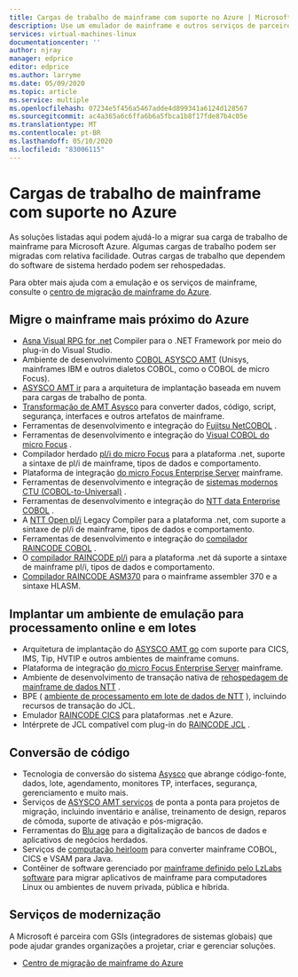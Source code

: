 ```yaml
---
title: Cargas de trabalho de mainframe com suporte no Azure | Microsoft Docs
description: Use um emulador de mainframe e outros serviços de parceiros da Microsoft para hospedar novamente suas cargas de trabalho de mainframe, como sistemas baseados em Z da IBM, usando o Microsoft Azure.
services: virtual-machines-linux
documentationcenter: ''
author: njray
manager: edprice
editor: edprice
ms.author: larryme
ms.date: 05/09/2020
ms.topic: article
ms.service: multiple
ms.openlocfilehash: 07234e5f456a5467adde4d899341a6124d128567
ms.sourcegitcommit: ac4a365a6c6ffa6b6a5fbca1b8f17fde87b4c05e
ms.translationtype: MT
ms.contentlocale: pt-BR
ms.lasthandoff: 05/10/2020
ms.locfileid: "83006115"
---
```

# <a name="mainframe-workloads-supported-on-azure"></a>Cargas de trabalho de mainframe com suporte no Azure

As soluções listadas aqui podem ajudá-lo a migrar sua carga de trabalho de mainframe para Microsoft Azure. Algumas cargas de trabalho podem ser migradas com relativa facilidade. Outras cargas de trabalho que dependem do software de sistema herdado podem ser rehospedadas. 

Para obter mais ajuda com a emulação e os serviços de mainframe, consulte o [centro de migração de mainframe do Azure](https://azure.microsoft.com/migration/mainframe/).

## <a name="migrate-mainframe-closer-to-azure"></a>Migre o mainframe mais próximo do Azure

- [Asna Visual RPG for .net](https://asna.com/us/products/visual-rpg) Compiler para o .NET Framework por meio do plug-in do Visual Studio.
- Ambiente de desenvolvimento [COBOL ASYSCO AMT](https://www.asysco.com/cobol/) (Unisys, mainframes IBM e outros dialetos COBOL, como o COBOL de micro Focus).
- [ASYSCO AMT ir](https://www.asysco.com/amt-go/) para a arquitetura de implantação baseada em nuvem para cargas de trabalho de ponta.
- [Transformação de AMT Asysco](https://www.asysco.com/amt-transform/) para converter dados, código, script, segurança, interfaces e outros artefatos de mainframe.
- Ferramentas de desenvolvimento e integração do [Fujitsu NetCOBOL](https://www.fujitsu.com/global/products/software/developer-tool/netcobol/) .
- Ferramentas de desenvolvimento e integração do [Visual COBOL do micro Focus](https://www.microfocus.com/products/visual-cobol/) .
- Compilador herdado [pl/i do micro Focus](https://www.microfocus.com/campaign/download/pli-modernization/) para a plataforma .net, suporte a sintaxe de pl/i de mainframe, tipos de dados e comportamento.
- Plataforma de integração [do micro Focus Enterprise Server](https://www.microfocus.com/products/enterprise-suite/enterprise-server/) mainframe.
- Ferramentas de desenvolvimento e integração de [sistemas modernos CTU (COBOL-to-Universal)](https://modernsystems.com/automatic-cobol-to-java-conversion/) .
- Ferramentas de desenvolvimento e integração do [NTT data Enterprise COBOL](https://us.nttdata.com/en/digital/application-development-and-modernization) .
- A [NTT Open pl/i](https://us.nttdata.com/en/digital/application-development-and-modernization) Legacy Compiler para a plataforma .net, com suporte a sintaxe de pl/i de mainframe, tipos de dados e comportamento.
- Ferramentas de desenvolvimento e integração do [compilador RAINCODE COBOL](https://www.raincode.com/products/cobol/) .
- O [compilador RAINCODE pl/i](https://www.raincode.com/products/pli/) para a plataforma .net dá suporte a sintaxe de mainframe pl/i, tipos de dados e comportamento.
- [Compilador RAINCODE ASM370](https://www.raincode.com/technical-landscape/asm370/) para o mainframe assembler 370 e a sintaxe HLASM.

## <a name="deploy-an-emulation-environment-for-online-and-batch-processing"></a>Implantar um ambiente de emulação para processamento online e em lotes

- Arquitetura de implantação do [ASYSCO AMT go](https://www.asysco.com/amt-go/) com suporte para CICS, IMS, Tip, HVTIP e outros ambientes de mainframe comuns.
- Plataforma de integração [do micro Focus Enterprise Server](https://www.microfocus.com/products/enterprise-suite/enterprise-server/) mainframe.
- Ambiente de desenvolvimento de transação nativa de [rehospedagem de mainframe de dados NTT](https://us.nttdata.com/en/-/media/assets/white-paper/apps-mainframe-re-hosting-development-environment-whitepaper.pdf) .
- BPE ( [ambiente de processamento em lote de dados de NTT](https://us.nttdata.com/en/-/media/assets/white-paper/apps-mainframe-re-hosting-development-environment-whitepaper.pdf) ), incluindo recursos de transação do JCL.
- Emulador [RAINCODE CICS](https://www.raincode.com/technical-landscape/cics/) para plataformas .net e Azure.
- Intérprete de JCL compatível com plug-in do [RAINCODE JCL](https://www.raincode.com/products/jcl/) .

## <a name="code-conversion"></a>Conversão de código

- Tecnologia de conversão do sistema [Asysco](https://www.asysco.com/azure-cloud/) que abrange código-fonte, dados, lote, agendamento, monitores TP, interfaces, segurança, gerenciamento e muito mais.
- Serviços de [ASYSCO AMT serviços](https://www.asysco.com/migration-services/) de ponta a ponta para projetos de migração, incluindo inventário e análise, treinamento de design, reparos de cômoda, suporte de ativação e pós-migração.
- Ferramentas do [Blu age](https://www.bluage.com/) para a digitalização de bancos de dados e aplicativos de negócios herdados.
- Serviços de [computação heirloom](https://www.heirloomcomputing.com/tag/convert-cobol-to-java/) para converter mainframe COBOL, CICS e VSAM para Java.
- Contêiner de software gerenciado por [mainframe definido pelo LzLabs software](https://www.lzlabs.com/) para migrar aplicativos de mainframe para computadores Linux ou ambientes de nuvem privada, pública e híbrida.

## <a name="modernization-services"></a>Serviços de modernização

A Microsoft é parceira com GSIs (integradores de sistemas globais) que pode ajudar grandes organizações a projetar, criar e gerenciar soluções. 

- [Centro de migração de mainframe do Azure](https://azure.microsoft.com/migration/mainframe/)
